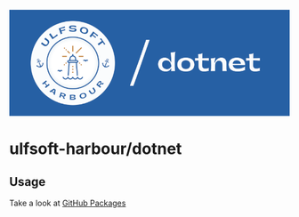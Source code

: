 ![ulfsoft-harbour/dotnet](docs/images/header.png)

# ulfsoft-harbour/dotnet

## Usage
Take a look at [GitHub Packages](https://github.com/ulfsoft-harbour/dotnet/pkgs/container/dotnet%2Fsdk-vscode)
